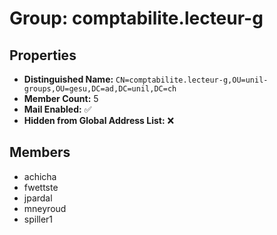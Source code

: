 # Group: comptabilite.lecteur-g

## Properties

- **Distinguished Name:** `CN=comptabilite.lecteur-g,OU=unil-groups,OU=gesu,DC=ad,DC=unil,DC=ch`
- **Member Count:** 5
- **Mail Enabled:** ✅
- **Hidden from Global Address List:** ❌

## Members

- achicha
- fwettste
- jpardal
- mneyroud
- spiller1
